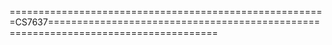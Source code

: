 =======================================================CS7637===================================================================================
